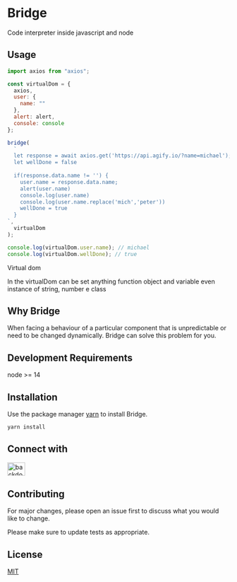 # Bridge

Code interpreter inside javascript and node

## Usage

```javascript
import axios from "axios";

const virtualDom = {
  axios,
  user: {
    name: ""
  },
  alert: alert,
  console: console
};

bridge(
  `
  let response = await axios.get('https://api.agify.io/?name=michael');
  let wellDone = false
  
  if(response.data.name != '') {
    user.name = response.data.name;
    alert(user.name)
    console.log(user.name)
    console.log(user.name.replace('mich','peter'))
    wellDone = true
  }
`,
  virtualDom
);

console.log(virtualDom.user.name); // michael
console.log(virtualDom.wellDone); // true
```

Virtual dom

In the virtualDom can be set anything function object and variable even instance of string, number e class

## Why Bridge

When facing a behaviour of a particular component that is unpredictable or need to be changed dynamically. Bridge can solve this problem for you.

## Development Requirements

node >= 14

## Installation

Use the package manager [yarn](https://www.npmjs.com/package/yarn) to install Bridge.

```bash
yarn install
```

## Connect with

<a href="https://codesandbox.io/s/bridge-c774c" target="blank"><img align="center" src="https://cdn.jsdelivr.net/npm/simple-icons@3.0.1/icons/codesandbox.svg" alt="backdoortech" height="30" width="40" /></a>

## Contributing

For major changes, please open an issue first to discuss what you would like to change.

Please make sure to update tests as appropriate.

## License

[MIT](https://choosealicense.com/licenses/mit/)
